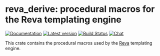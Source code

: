 # reva_derive: procedural macros for the Reva templating engine

[![Documentation](https://docs.rs/reva_derive/badge.svg)](https://docs.rs/reva_derive/)
[![Latest version](https://img.shields.io/crates/v/reva_derive.svg)](https://crates.io/crates/reva_derive)
[![Build Status](https://github.com/trisuaso/reva/workflows/CI/badge.svg)](https://github.com/trisuaso/reva/actions?query=workflow%3ACI)
[![Chat](https://img.shields.io/discord/976380008299917365?logo=discord)](https://discord.gg/ZucwjE6bmT)

This crate contains the procedural macros used by the
[Reva](https://github.com/trisuaso/reva) templating engine.

